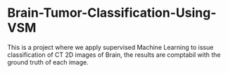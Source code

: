 # Brain-Tumor-Classification-Using-VSM
This is a project where we apply supervised Machine Learning to issue classification of CT 2D images of Brain, the results are comptabil with the ground truth of each image.
